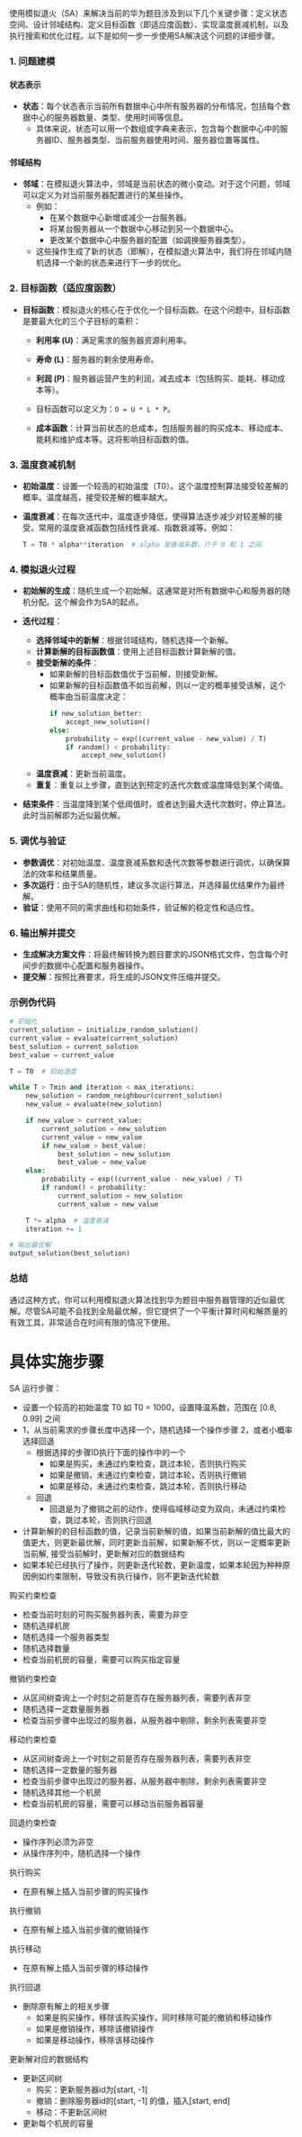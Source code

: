 使用模拟退火（SA）来解决当前的华为题目涉及到以下几个关键步骤：定义状态空间、设计邻域结构、定义目标函数（即适应度函数）、实现温度衰减机制，以及执行搜索和优化过程。以下是如何一步一步使用SA解决这个问题的详细步骤。

### 1. **问题建模**

#### **状态表示**
- **状态**：每个状态表示当前所有数据中心中所有服务器的分布情况，包括每个数据中心的服务器数量、类型、使用时间等信息。
  - 具体来说，状态可以用一个数组或字典来表示，包含每个数据中心中的服务器ID、服务器类型、当前服务器使用时间、服务器位置等属性。

#### **邻域结构**
- **邻域**：在模拟退火算法中，邻域是当前状态的微小变动。对于这个问题，邻域可以定义为对当前服务器配置进行的某些操作。
  - 例如：
    - 在某个数据中心新增或减少一台服务器。
    - 将某台服务器从一个数据中心移动到另一个数据中心。
    - 更改某个数据中心中服务器的配置（如调换服务器类型）。
  - 这些操作生成了新的状态（即解），在模拟退火算法中，我们将在邻域内随机选择一个新的状态来进行下一步的优化。

### 2. **目标函数（适应度函数）**

- **目标函数**：模拟退火的核心在于优化一个目标函数。在这个问题中，目标函数是要最大化的三个子目标的乘积：
  - **利用率 (U)**：满足需求的服务器资源利用率。
  - **寿命 (L)**：服务器的剩余使用寿命。
  - **利润 (P)**：服务器运营产生的利润，减去成本（包括购买、能耗、移动成本等）。
  - 目标函数可以定义为：`O = U * L * P`。
  
  - **成本函数**：计算当前状态的总成本，包括服务器的购买成本、移动成本、能耗和维护成本等。这将影响目标函数的值。
  
### 3. **温度衰减机制**

- **初始温度**：设置一个较高的初始温度（T0）。这个温度控制算法接受较差解的概率。温度越高，接受较差解的概率越大。
  
- **温度衰减**：在每次迭代中，温度逐步降低，使得算法逐步减少对较差解的接受。常用的温度衰减函数包括线性衰减、指数衰减等。例如：
  ```python
  T = T0 * alpha**iteration  # alpha 是衰减系数，介于 0 和 1 之间
  ```
  
### 4. **模拟退火过程**

- **初始解的生成**：随机生成一个初始解。这通常是对所有数据中心和服务器的随机分配。这个解会作为SA的起点。

- **迭代过程**：
  - **选择邻域中的新解**：根据邻域结构，随机选择一个新解。
  - **计算新解的目标函数值**：使用上述目标函数计算新解的值。
  - **接受新解的条件**：
    - 如果新解的目标函数值优于当前解，则接受新解。
    - 如果新解的目标函数值不如当前解，则以一定的概率接受该解，这个概率由当前温度决定：
      ```python
      if new_solution_better:
          accept_new_solution()
      else:
          probability = exp((current_value - new_value) / T)
          if random() < probability:
              accept_new_solution()
      ```
  - **温度衰减**：更新当前温度。
  - **重复**：重复以上步骤，直到达到预定的迭代次数或温度降低到某个阈值。

- **结束条件**：当温度降到某个低阈值时，或者达到最大迭代次数时，停止算法。此时当前解即为近似最优解。

### 5. **调优与验证**

- **参数调优**：对初始温度、温度衰减系数和迭代次数等参数进行调优，以确保算法的效率和结果质量。
- **多次运行**：由于SA的随机性，建议多次运行算法，并选择最优结果作为最终解。
- **验证**：使用不同的需求曲线和初始条件，验证解的稳定性和适应性。

### 6. **输出解并提交**
- **生成解决方案文件**：将最终解转换为题目要求的JSON格式文件，包含每个时间步的数据中心配置和服务器操作。
- **提交解**：按照比赛要求，将生成的JSON文件压缩并提交。

### 示例伪代码
```python
# 初始化
current_solution = initialize_random_solution()
current_value = evaluate(current_solution)
best_solution = current_solution
best_value = current_value

T = T0  # 初始温度

while T > Tmin and iteration < max_iterations:
    new_solution = random_neighbour(current_solution)
    new_value = evaluate(new_solution)

    if new_value > current_value:
        current_solution = new_solution
        current_value = new_value
        if new_value > best_value:
            best_solution = new_solution
            best_value = new_value
    else:
        probability = exp((current_value - new_value) / T)
        if random() < probability:
            current_solution = new_solution
            current_value = new_value

    T *= alpha  # 温度衰减
    iteration += 1

# 输出最优解
output_solution(best_solution)
```

### 总结
通过这种方式，你可以利用模拟退火算法找到华为题目中服务器管理的近似最优解。尽管SA可能不会找到全局最优解，但它提供了一个平衡计算时间和解质量的有效工具，非常适合在时间有限的情况下使用。

# 具体实施步骤

SA 运行步骤：
- 设置一个较高的初始温度 T0 如 T0 = 1000，设置降温系数，范围在 [0.8, 0.99] 之间
- 1，从当前需求的步骤长度中选择一个，随机选择一个操作步骤 2，或者小概率选择回退
    - 根据选择的步骤ID执行下面的操作中的一个
        - 如果是购买，未通过约束检查，跳过本轮，否则执行购买
        - 如果是撤销，未通过约束检查，跳过本轮，否则执行撤销
        - 如果是移动，未通过约束检查，跳过本轮，否则执行移动
    - 回退
        - 回退是为了撤销之前的动作，使得临域移动变为双向，未通过约束检查，跳过本轮，否则执行回退
- 计算新解的的目标函数的值，记录当前新解的值，如果当前新解的值比最大的值更大，则更新最优解，同时更新当前解，如果新解不优，则以一定概率更新当前解, 接受当前解时，更新解对应的数据结构
- 如果本轮已经执行了操作，则更新迭代轮数，更新温度，如果本轮因为种种原因例如约束限制，导致没有执行操作，则不更新迭代轮数

购买约束检查
- 检查当前时刻的可购买服务器列表，需要为非空
- 随机选择机房
- 随机选择一个服务器类型
- 随机选择数量
- 检查当前机房的容量，需要可以购买指定容量

撤销约束检查
- 从区间树查询上一个时刻之前是否存在服务器列表，需要列表非空
- 随机选择一定数量服务器
- 检查当前步骤中出现过的服务器，从服务器中剔除，剩余列表需要非空

移动约束检查
- 从区间树查询上一个时刻之前是否存在服务器列表，需要列表非空
- 随机选择一定数量的服务器
- 检查当前步骤中出现过的服务器，从服务器中剔除，剩余列表需要非空
- 随机选择其他一个机房
- 检查当前机房的容量，需要可以移动当前服务器容量

回退约束检查
- 操作序列必须为非空
- 从操作序列中，随机选择一个操作

执行购买
- 在原有解上插入当前步骤的购买操作

执行撤销
- 在原有解上插入当前步骤的撤销操作

执行移动
- 在原有解上插入当前步骤的移动操作

执行回退
- 删除原有解上的相关步骤
    - 如果是购买操作，移除该购买操作，同时移除可能的撤销和移动操作
    - 如果是撤销操作，移除该撤销操作
    - 如果是移动操作，移除该移动操作

更新解对应的数据结构
- 更新区间树
    - 购买：更新服务器id为[start, -1]
    - 撤销：删除服务器id的[start, -1] 的值，插入[start, end]
    - 移动：不更新区间树
- 更新每个机房的容量
